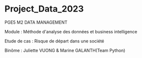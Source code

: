 # Project_Data_2023
PGE5 M2 DATA MANAGEMENT


Module : Méthode d'analyse des données et business intelligence


Etude de cas : Risque de départ dans une société

Binôme : Juliette VUONG & Marine GALANTH(Team Python)
